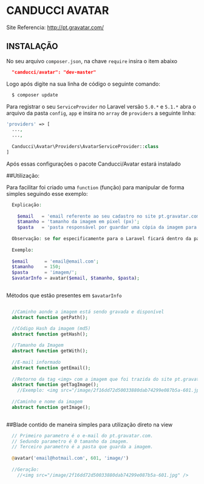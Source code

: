 # CANDUCCI AVATAR

Site Referencia: http://pt.gravatar.com/

## INSTALAÇÃO

No seu arquivo `composer.json`, na chave `require` insira o item abaixo

```JSON
  "canducci/avatar": "dev-master"
```

Logo após digite na sua linha de código o seguinte comando:

```PHP
  $ composer update
```

Para registrar o seu `ServiceProvider` no Laravel versão `5.0.*` e `5.1.*` abra o arquivo da pasta `config`, `app` e insira no `array` de `providers` a seguinte linha:

```PHP
'providers' => [
  ...,
  ...,
  
  Canducci\Avatar\Providers\AvatarServiceProvider::class
]  
```

Após essas configurações o pacote Canducci/Avatar estará instalado

##Utilização:

Para facilitar foi criado uma `function` (função) para manipular de forma simples seguindo esse exemplo:

```PHP
  Explicação:
  
    $email   = 'email referente ao seu cadastro no site pt.gravatar.com';
    $tamanho = 'tamanho da imagem em pixel (px)';
    $pasta   = 'pasta responsável por guardar uma cópia da imagem para otimização de tráfego de sua rede'
               
  Observação: se for especificamente para o Laravel ficará dentro da pasta `public` a pasta da imagem
  
  Exemplo:
  
  $email      = 'email@email.com';
  $tamanho    = 150;
  $pasta      = 'imagem/';
  $avatarInfo = avatar($email, $tamanho, $pasta);
  
```

Métodos que estão presentes em `$avatarInfo`

```PHP

  //Caminho aonde a imagem está sendo gravada e disponível
  abstract function getPath();

  //Código Hash da imagem (md5)      
  abstract function getHash();
  
  //Tamanho da Imagem
  abstract function getWith();
  
  //E-mail informado
  abstract function getEmail();
  
  //Retorno da tag <img> com a imagem que foi trazida do site pt.gravatar.com
  abstract function getTagImage();
    //Exemplo: <img src="/image/2f16dd72d50033880dab74299e087b5a-601.jpg" /> 'Dados fictios
  
  //Caminho e nome da imagem
  abstract function getImage();
    
```

##Blade contido de maneira simples para utilização direto na view

```PHP
  // Primeiro parametro é o e-mail do pt.gravatar.com.
  // Sedundo parametro é 0 tamanho da imagem.
  // Terceiro parametro é a pasta que guarda a imagem.
  
  @avatar('email@hotmail.com', 601, 'image/')
  
  //Geração:
    //<img src="/image/2f16dd72d50033880dab74299e087b5a-601.jpg" />
  
```

